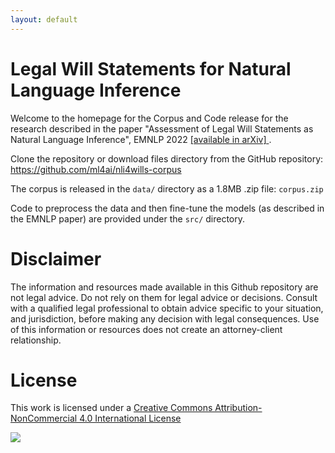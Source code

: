 ```yaml
---
layout: default
---
```


# Legal Will Statements for Natural Language Inference

Welcome to the homepage for the Corpus and Code release for the
research described in the paper "Assessment of Legal Will Statements
as Natural Language Inference", EMNLP 2022
[ [available in arXiv] ](https://arxiv.org/abs/2210.16989).

Clone the repository or download files directory from the GitHub
repository: https://github.com/ml4ai/nli4wills-corpus

The corpus is released in the `data/` directory as a 1.8MB .zip file:
`corpus.zip`

Code to preprocess the data and then fine-tune the models (as
described in the EMNLP paper) are provided under the `src/` directory.

# Disclaimer

The information and resources made available in this Github repository
are not legal advice. Do not rely on them for legal advice or
decisions.  Consult with a qualified legal professional to obtain
advice specific to your situation, and jurisdiction, before making any
decision with legal consequences. Use of this information or resources
does not create an attorney-client relationship.

# License

This work is licensed under a 
[Creative Commons Attribution-NonCommercial 4.0 International License](http://creativecommons.org/licenses/by-nc/4.0/)

[<img src="https://i.creativecommons.org/l/by-nc/4.0/88x31.png">](http://creativecommons.org/licenses/by-nc/4.0/)